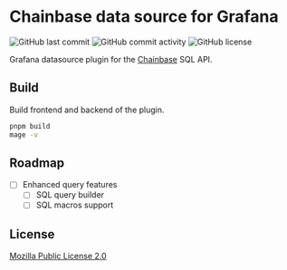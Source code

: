# Chainbase data source for Grafana

![GitHub last commit](https://img.shields.io/github/last-commit/kallydev/chainbase-grafana?style=flat-square)
![GitHub commit activity](https://img.shields.io/github/commit-activity/m/kallydev/chainbase-grafana?style=flat-square)
![GitHub license](https://img.shields.io/github/license/kallydev/chainbase-grafana?style=flat-square)

Grafana datasource plugin for the [Chainbase](https://chainbase.com/) SQL API.

## Build

Build frontend and backend of the plugin.

```bash
pnpm build
mage -v
```

## Roadmap

- [ ] Enhanced query features
  - [ ] SQL query builder
  - [ ] SQL macros support

## License

[Mozilla Public License 2.0](LICENSE)
